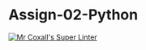 # Assign-02-Python
[![Mr Coxall's Super Linter](https://github.com/ICS3U-Programming-Mikhail-I/Assign-02-Python/workflows/Mr%20Coxall's%20Super%20Linter/badge.svg)](https://github.com/ICS3U-Programming-Mikhail-I/Assign-02-Python//actions/)

